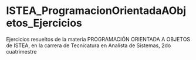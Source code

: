 # ISTEA_ProgramacionOrientadaAObjetos_Ejercicios

Ejercicios resueltos de la materia PROGRAMACIÓN ORIENTADA A OBJETOS de ISTEA, en la carrera de Tecnicatura en Analista de Sistemas, 2do cuatrimestre
